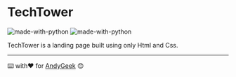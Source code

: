# TechTower

![made-with-python](https://img.shields.io/badge/Made%20with-HTML-orange) ![made-with-python](https://img.shields.io/badge/Made%20with-CSS-blue)

TechTower is a landing page built using only Html and Css.



------

⌨️ with❤️ for [AndyGeek](https://github.com/andygeek) 😊